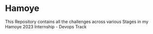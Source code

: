 # Hamoye
This Repository contains all the challenges across various Stages in my Hamoye 2023 Internship - Devops Track
